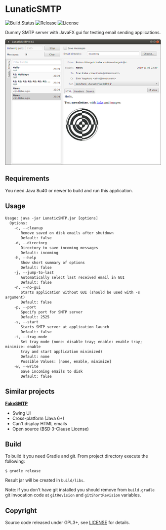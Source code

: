 # LunaticSMTP

[![Build Status](https://travis-ci.org/anlar/LunaticSMTP.svg?branch=master)](https://travis-ci.org/anlar/LunaticSMTP)
[![Release](https://img.shields.io/github/release/anlar/LunaticSMTP.svg)](https://github.com/anlar/LunaticSMTP/releases/latest)
[![License](https://img.shields.io/github/license/anlar/LunaticSMTP.svg)](https://github.com/anlar/LunaticSMTP/blob/master/LICENSE)

Dummy SMTP server with JavaFX gui for testing email sending applications.

![screenshot_linux](https://github.com/anlar/LunaticSMTP/raw/master/doc/images/screenshot_linux.png)

## Requirements

You need Java 8u40 or newer to build and run this application.

## Usage

    Usage: java -jar LunaticSMTP.jar [options]
      Options:
        -c, --cleanup
           Remove saved on disk emails after shutdown
           Default: false
        -d, --directory
           Directory to save incoming messages
           Default: incoming
        -h, --help
           Show short summary of options
           Default: false
        -j, --jump-to-last
           Automatically select last received email in GUI
           Default: false
        -n, --no-gui
           Starts application without GUI (should be used with -s argument)
           Default: false
        -p, --port
           Specify port for SMTP server
           Default: 2525
        -s, --start
           Starts SMTP server at application launch
           Default: false
        -t, --tray-mode
           Set tray mode (none: disable tray; enable: enable tray; minimize: enable
           tray and start application minimized)
           Default: none
           Possible Values: [none, enable, minimize]
        -w, --write
           Save incoming emails to disk
           Default: false

## Similar projects

**[FakeSMTP](https://nilhcem.github.io/FakeSMTP/)**

* Swing UI
* Cross-platform (Java 6+)
* Can't display HTML emails
* Open source (BSD 3-Clause License)

## Build

To build it you need Gradle and git. From project directory execute the following:

    $ gradle release

Result jar will be created in `build/libs`.

Note: if you don't have git installed you should remove from `build.gradle` git invocation code at `gitRevision` and `gitShortRevision` variables.

## Copyright

Source code released under GPL3+, see [LICENSE](LICENSE) for details.
